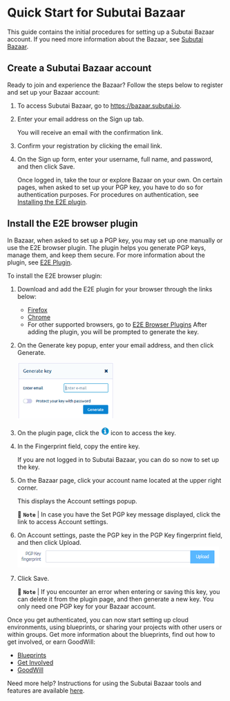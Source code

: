# Quick Start for Subutai Bazaar
This guide contains the initial procedures for setting up a Subutai Bazaar account. If you need more information about the Bazaar, see [Subutai Bazaar](https://subutai.io/bazaar.html).

## Create a Subutai Bazaar account
Ready to join and experience the Bazaar? Follow the steps below to register and set up your Bazaar account:

1. To access Subutai Bazaar, go to https://bazaar.subutai.io.
2. Enter your email address on the Sign up tab. 

   You will receive an email with the confirmation link.
3. Confirm your registration by clicking the email link.
4. On the Sign up form, enter your username, full name, and password, and then click Save.

   Once logged in, take the tour or explore Bazaar on your own. On certain pages, when asked to set up your PGP key, you have to do so for authentication purposes. For procedures on authentication, see [Installing the E2E plugin](#install-the-e2e-browser-plugin).
   
## Install the E2E browser plugin
In Bazaar, when asked to set up a PGP key, you may set up one manually or use the E2E browser plugin. The plugin helps you generate PGP keys, manage them, and keep them secure. For more information about the plugin, see [E2E Plugin](https://docs.subutai.io/Products/Bazaar/27_E2E_plugin.html).

To install the E2E browser plugin:
1. Download and add the E2E plugin for your browser through the links below:
   - [Firefox](https://addons.mozilla.org/en-US/firefox/addon/subutai-e2e-plugin/)
   - [Chrome](https://chrome.google.com/webstore/detail/subutai-e2e-plugin/ffddnlbamkjlbngpekmdpnoccckapcnh)
   - For other supported browsers, go to [E2E Browser Plugins](https://github.com/subutai-io/browser-plugins)
   After adding the plugin, you will be prompted to generate the key.
2. On the Generate key popup, enter your email address, and then click Generate.

   ![Generate popup](https://github.com/MarilizaC/icons/blob/master/InstallE2E%20-%20Generate.png)
3. On the plugin page, click the ![Info icon](https://github.com/MarilizaC/icons/blob/master/InstallE2E%20-%20icon.png)  icon to access the key.
4. In the Fingerprint field, copy the entire key.

   If you are not logged in to Subutai Bazaar, you can do so now to set up the key.
5. On the Bazaar page, click your account name located at the upper right corner.

   This displays the Account settings popup. 

   :pencil: **``Note``** | In case you have the Set PGP key message displayed, click the link to access Account settings.
6. On Account settings, paste the PGP key in the PGP Key fingerprint field, and then click Upload.
   ![Fingerprint](https://github.com/MarilizaC/icons/blob/master/InstallE2E%20-%20Upload.png)
7. Click Save. 

   :pencil: **``Note``** | If you encounter an error when entering or saving this key, you can delete it from the plugin page, and then generate a new key. You only need one PGP key for your Bazaar account.
   
Once you get authenticated, you can now start setting up cloud environments, using blueprints, or sharing your projects with other users or within groups. Get more information about the blueprints, find out how to get involved, or earn GoodWill:
  - [Blueprints](https://github.com/subutai-blueprints/hackathon/wiki/Using-Subutai-Blueprints)
  - [Get Involved](https://subutai.io/getting-involved.html)
  - [GoodWill](https://subutai.io/goodwill.html)

Need more help? Instructions for using the Subutai Bazaar tools and features are available [here](https://docs.subutai.io/Products/Bazaar_toctree.html).


